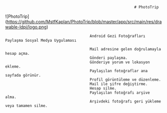                                                               # PhotoTrip
                                                              
  ![PhotoTrip]                        (https://github.com/MstfKaplan/PhotoTrip/blob/master/app/src/main/res/drawable-ldpi/logo.png)

                                          Android Gezi Fotoğrafları Paylaşma Sosyal Medya Uygulaması

                                          Mail adresine gelen doğrulamayla hesap açma.
                                          Gönderi paylaşma.
                                          Gönderiye yorum ve lokasyon ekleme.
                                          Paylaşılan fotoğraflar ana sayfada görünür.
                                          Profil görüntüleme ve düzenleme.
                                          Mail ile şifre değiştirme.
                                          Hesap silme.
                                          Paylaşılan fotoğrafı arşive alma.
                                          Arşivdeki fotoğrafı geri yükleme veya tamamen silme.


